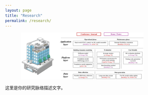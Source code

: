 ```yaml
---
layout: page
title: "Research"
permalink: /research/
---
```





<p align="center">
  <img src="/images/research_framework.png" alt="Framework" width="400"/>
</p>

这里是你的研究脉络描述文字。
